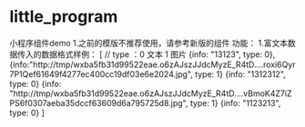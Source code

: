 # little_program
小程序组件demo
1.之前的模版不推荐使用，请参考新版的组件
功能：
1.富文本数据传入的数据格式样例：
[ // type ：0 文本 1 图片
  {info: "13123", type: 0}, 
  {info:"http://tmp/wxba5fb31d99522eae.o6zAJszJJdcMyzE_R4tD….roxi6Qyr7P1Qef61649f4277ec400cc19df03e6e2024.jpg", type: 1}
  {info: "1312312", type: 0}
  {info: "http://tmp/wxba5fb31d99522eae.o6zAJszJJdcMyzE_R4tD….vBmoK4Z7iZPS6f0307aeba35dccf63609d6a795725d8.jpg", type: 1}
  {info: "1123213", type: 0}
]